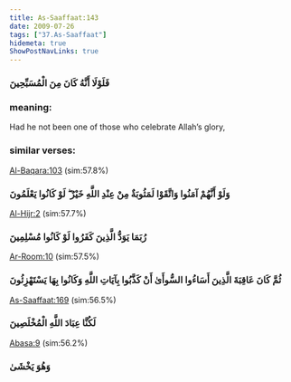```yaml
---
title: As-Saaffaat:143
date: 2009-07-26
tags: ["37.As-Saaffaat"]
hidemeta: true 
ShowPostNavLinks: true 
---
```

### فَلَوْلَا أَنَّهُ كَانَ مِنَ الْمُسَبِّحِينَ
### meaning: 
Had he not been one of those who celebrate Allah’s glory,
### similar verses: 

[Al-Baqara:103](/2/103) (sim:57.8%)

### وَلَوْ أَنَّهُمْ آمَنُوا وَاتَّقَوْا لَمَثُوبَةٌ مِنْ عِنْدِ اللَّهِ خَيْرٌ ۖ لَوْ كَانُوا يَعْلَمُونَ

[Al-Hijr:2](/15/2) (sim:57.7%)

### رُبَمَا يَوَدُّ الَّذِينَ كَفَرُوا لَوْ كَانُوا مُسْلِمِينَ

[Ar-Room:10](/30/10) (sim:57.5%)

### ثُمَّ كَانَ عَاقِبَةَ الَّذِينَ أَسَاءُوا السُّوأَىٰ أَنْ كَذَّبُوا بِآيَاتِ اللَّهِ وَكَانُوا بِهَا يَسْتَهْزِئُونَ

[As-Saaffaat:169](/37/169) (sim:56.5%)

### لَكُنَّا عِبَادَ اللَّهِ الْمُخْلَصِينَ

[Abasa:9](/80/9) (sim:56.2%)

### وَهُوَ يَخْشَىٰ
